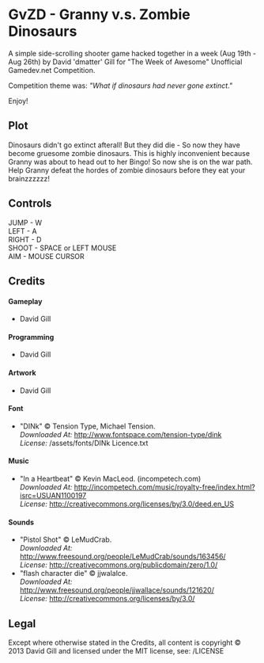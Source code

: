 GvZD - Granny v.s. Zombie Dinosaurs
===================================

A simple side-scrolling shooter game hacked together in a week (Aug 19th - Aug 26th) by David 'dmatter' Gill for "The Week of Awesome" Unofficial Gamedev.net Competition.

Competition theme was: *"What if dinosaurs had never gone extinct."*

Enjoy!

Plot
----
Dinosaurs didn't go extinct afterall! But they did die - So now they have become gruesome zombie dinosaurs.
This is highly inconvenient because Granny was about to head out to her Bingo! So now she is on the war path.
Help Granny defeat the hordes of zombie dinosaurs before they eat your brainzzzzzz!

Controls
--------
JUMP  - W  
LEFT  - A  
RIGHT - D  
SHOOT - SPACE or LEFT MOUSE  
AIM   - MOUSE CURSOR

Credits
-------

#### Gameplay
* David Gill

#### Programming
* David Gill

#### Artwork
* David Gill

#### Font
* "DINk" &copy; Tension Type, Michael Tension.  
  *Downloaded At:* http://www.fontspace.com/tension-type/dink  
  *License:* /assets/fonts/DINk Licence.txt

#### Music
* "In a Heartbeat" &copy; Kevin MacLeod. (incompetech.com)  
  *Downloaded At:* http://incompetech.com/music/royalty-free/index.html?isrc=USUAN1100197  
  *License:* http://creativecommons.org/licenses/by/3.0/deed.en_US

#### Sounds
* "Pistol Shot" &copy; LeMudCrab.  
  *Downloaded At:* http://www.freesound.org/people/LeMudCrab/sounds/163456/  
  *License:* http://creativecommons.org/publicdomain/zero/1.0/
* "flash character die" &copy; jjwalalce.  
  *Downloaded At:* http://www.freesound.org/people/jjwallace/sounds/121620/  
  *License:* http://creativecommons.org/licenses/by/3.0/

Legal
-----
Except where otherwise stated in the Credits, all content is copyright &copy; 2013 David Gill and licensed under the MIT license, see: /LICENSE